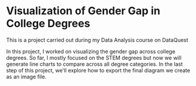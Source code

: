 # Visualization of Gender Gap in College Degrees
This is a project carried out during my Data Analysis course on DataQuest

In this project, I worked on visualizing the gender gap across college degrees. 
So far, I mostly focused on the STEM degrees but now we will generate line charts to compare across all degree categories. 
In the last step of this project, we'll explore how to export the final diagram we create as an image file.
